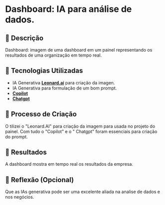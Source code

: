 
# Dashboard: IA para análise de dados.

## 📒 Descrição
Dashboard: imagem de uma dashboard em um painel representando os resultados de uma organização em tempo real.

## 🤖 Tecnologias Utilizadas
- IA Generativa **[Leonard.ai](https://app.leonardo.ai/)** para criação da imagen.
- IA Generativa para formulação de um bom prompt.
- **[Copilot](https://copilot.microsoft.com/chats/uqqV6GFakC2yvQZ6puMu5)**
- **[Chatgpt](https://chatgpt.com/)**

## 🧐 Processo de Criação
O tilizei o "Leonard.AI" para criação da imagem para usada no projeto do painel. Com tudo o "Copilot" e o " Chatgpt" foram essenciais para criação do prompt.
## 🚀 Resultados
A dashboard mostra em tempo real os resultados da empresa. 


## 💭 Reflexão (Opcional)
Que as IAs generativa pode ser uma excelente aliada na analise de dados e nos negócios.
